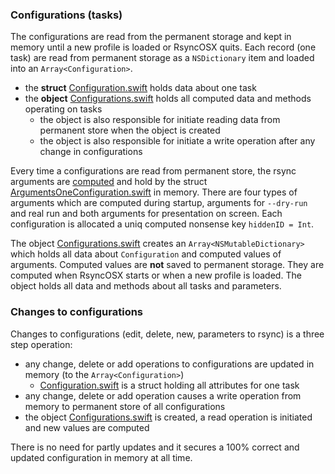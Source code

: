 ### Configurations (tasks)


The configurations are read from the permanent storage and kept in memory until a new profile is loaded or RsyncOSX quits. Each record (one task) are read from permanent storage as a `NSDictionary` item and loaded into an `Array<Configuration>`.

* the **struct** [Configuration.swift](https://github.com/rsyncOSX/RsyncOSX/blob/master/RsyncOSX/Configuration.swift) holds data about one task
* the **object** [Configurations.swift](https://github.com/rsyncOSX/RsyncOSX/blob/master/RsyncOSX/Configurations.swift) holds all computed data and methods operating on tasks
  * the object is also responsible for initiate reading data from permanent store when the object is created
  * the object is also responsible for initiate a write operation after any change in configurations

Every time a configurations are read from permanent store, the rsync arguments are [computed](https://github.com/rsyncOSX/RsyncOSX/blob/master/RsyncOSX/RsyncProcessArguments.swift) and hold by the struct [ArgumentsOneConfiguration.swift](https://github.com/rsyncOSX/RsyncOSX/blob/master/RsyncOSX/ArgumentsOneConfiguration.swift) in memory. There are four types of arguments which are computed during startup, arguments for `--dry-run` and real run and both arguments for presentation on screen. Each configuration is allocated a uniq computed nonsense key `hiddenID = Int`.

The object [Configurations.swift](https://github.com/rsyncOSX/RsyncOSX/blob/master/RsyncOSX/Configurations.swift) creates an `Array<NSMutableDictionary>` which holds all data about `Configuration` and computed values of arguments. Computed values are **not** saved to permanent storage. They are computed when RsyncOSX starts or when a new profile is loaded. The object holds all data and methods about all tasks and parameters.

### Changes to configurations

Changes to configurations (edit, delete, new, parameters to rsync) is a three step operation:

- any change, delete or add operations to configurations are updated in memory (to the `Array<Configuration>`)
  - [Configuration.swift](https://github.com/rsyncOSX/RsyncOSX/blob/master/RsyncOSX/Configuration.swift) is a struct holding all attributes for one task
- any change, delete or add operation causes a write operation from memory to permanent store of all configurations
- the object [Configurations.swift](https://github.com/rsyncOSX/RsyncOSX/blob/master/RsyncOSX/Configurations.swift) is created, a read operation is initiated and new values are computed

There is no need for partly updates and it secures a 100% correct and updated configuration in memory at all time.
